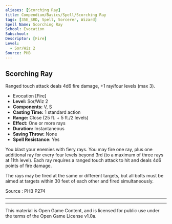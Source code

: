 ```yaml
---
aliases: [Scorching Ray]
title: Compendium/Basics/Spell/Scorching Ray
tags: [35E_SRD, Spell, Sorcerer, Wizard]
Spell Name: Scorching Ray
School: Evocation
Subschool: 
Descriptor: [Fire]
Level:
  - Sor/Wiz 2
Source: PHB
---
```



## Scorching Ray

Ranged touch attack deals 4d6 fire damage, +1 ray/four levels (max 3).

*   Evocation [Fire]
*   **Level:** Sor/Wiz 2
*   **Components:** V, S
*   **Casting Time:** 1 standard action
*   **Range:** Close (25 ft. + 5 ft./2 levels)
*   **Effect:** One or more rays
*   **Duration:** Instantaneous
*   **Saving Throw:** None
*   **Spell Resistance:** Yes

<p>You blast your enemies with fiery rays. You may fire one ray, plus one additional ray for every four levels beyond 3rd (to a maximum of three rays at 11th level). Each ray requires a ranged touch attack to hit and deals 4d6 points of fire damage.</p><p>The rays may be fired at the same or different targets, but all bolts must be aimed at targets within 30 feet of each other and fired simultaneously.</p>

Source : PHB P274

---

---

This material is Open Game Content, and is licensed for public use under
the terms of the Open Game License v1.0a.
